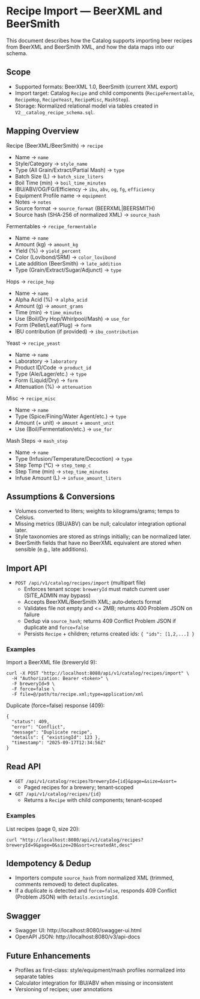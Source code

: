 # Recipe Import — BeerXML and BeerSmith

This document describes how the Catalog supports importing beer recipes from BeerXML and BeerSmith XML, and how the data maps into our schema.

## Scope
- Supported formats: BeerXML 1.0, BeerSmith (current XML export)
- Import target: Catalog `Recipe` and child components (`RecipeFermentable`, `RecipeHop`, `RecipeYeast`, `RecipeMisc`, `MashStep`).
- Storage: Normalized relational model via tables created in `V2__catalog_recipe_schema.sql`.

## Mapping Overview

Recipe (BeerXML/BeerSmith) → `recipe`
- Name → `name`
- Style/Category → `style_name`
- Type (All Grain/Extract/Partial Mash) → `type`
- Batch Size (L) → `batch_size_liters`
- Boil Time (min) → `boil_time_minutes`
- IBU/ABV/OG/FG/Efficiency → `ibu`, `abv`, `og`, `fg`, `efficiency`
- Equipment Profile name → `equipment`
- Notes → `notes`
- Source format → `source_format` (BEERXML|BEERSMITH)
- Source hash (SHA‑256 of normalized XML) → `source_hash`

Fermentables → `recipe_fermentable`
- Name → `name`
- Amount (kg) → `amount_kg`
- Yield (%) → `yield_percent`
- Color (Lovibond/SRM) → `color_lovibond`
- Late addition (BeerSmith) → `late_addition`
- Type (Grain/Extract/Sugar/Adjunct) → `type`

Hops → `recipe_hop`
- Name → `name`
- Alpha Acid (%) → `alpha_acid`
- Amount (g) → `amount_grams`
- Time (min) → `time_minutes`
- Use (Boil/Dry Hop/Whirlpool/Mash) → `use_for`
- Form (Pellet/Leaf/Plug) → `form`
- IBU contribution (if provided) → `ibu_contribution`

Yeast → `recipe_yeast`
- Name → `name`
- Laboratory → `laboratory`
- Product ID/Code → `product_id`
- Type (Ale/Lager/etc.) → `type`
- Form (Liquid/Dry) → `form`
- Attenuation (%) → `attenuation`

Misc → `recipe_misc`
- Name → `name`
- Type (Spice/Fining/Water Agent/etc.) → `type`
- Amount (+ unit) → `amount` + `amount_unit`
- Use (Boil/Fermentation/etc.) → `use_for`

Mash Steps → `mash_step`
- Name → `name`
- Type (Infusion/Temperature/Decoction) → `type`
- Step Temp (°C) → `step_temp_c`
- Step Time (min) → `step_time_minutes`
- Infuse Amount (L) → `infuse_amount_liters`

## Assumptions & Conversions
- Volumes converted to liters; weights to kilograms/grams; temps to Celsius.
- Missing metrics (IBU/ABV) can be null; calculator integration optional later.
- Style taxonomies are stored as strings initially; can be normalized later.
- BeerSmith fields that have no BeerXML equivalent are stored when sensible (e.g., late additions).

## Import API
- `POST /api/v1/catalog/recipes/import` (multipart file)
  - Enforces tenant scope: `breweryId` must match current user (SITE_ADMIN may bypass)
  - Accepts BeerXML/BeerSmith XML; auto‑detects format
  - Validates file not empty and <= 2MB; returns 400 Problem JSON on failure
  - Dedup via `source_hash`; returns 409 Conflict Problem JSON if duplicate and `force=false`
  - Persists `Recipe` + children; returns created ids: `{ "ids": [1,2,...] }`

### Examples

Import a BeerXML file (breweryId 9):

```
curl -X POST "http://localhost:8080/api/v1/catalog/recipes/import" \
  -H "Authorization: Bearer <token>" \
  -F breweryId=9 \
  -F force=false \
  -F file=@/path/to/recipe.xml;type=application/xml
```

Duplicate (force=false) response (409):

```
{
  "status": 409,
  "error": "Conflict",
  "message": "Duplicate recipe",
  "details": { "existingId": 123 },
  "timestamp": "2025-09-17T12:34:56Z"
}
```

## Read API
- `GET /api/v1/catalog/recipes?breweryId={id}&page=&size=&sort=`
  - Paged recipes for a brewery; tenant‑scoped
- `GET /api/v1/catalog/recipes/{id}`
  - Returns a `Recipe` with child components; tenant‑scoped

### Examples

List recipes (page 0, size 20):

```
curl "http://localhost:8080/api/v1/catalog/recipes?breweryId=9&page=0&size=20&sort=createdAt,desc"
```

## Idempotency & Dedup
- Importers compute `source_hash` from normalized XML (trimmed, comments removed) to detect duplicates.
- If a duplicate is detected and `force=false`, responds 409 Conflict (Problem JSON) with `details.existingId`.

## Swagger
- Swagger UI: http://localhost:8080/swagger-ui.html
- OpenAPI JSON: http://localhost:8080/v3/api-docs

## Future Enhancements
- Profiles as first‑class: style/equipment/mash profiles normalized into separate tables
- Calculator integration for IBU/ABV when missing or inconsistent
- Versioning of recipes; user annotations
